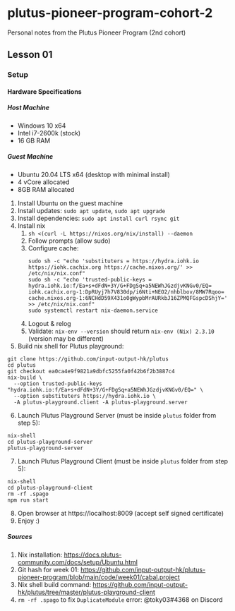 # plutus-pioneer-program-cohort-2
Personal notes from the Plutus Pioneer Program (2nd cohort)

## Lesson 01 
### Setup
#### Hardware Specifications
##### Host Machine
- Windows 10 x64
- Intel i7-2600k (stock)
- 16 GB RAM

##### Guest Machine
- Ubuntu 20.04 LTS x64 (desktop with minimal install)
- 4 vCore allocated
- 8GB RAM allocated

1. Install Ubuntu on the guest machine
2. Install updates: `sudo apt update`, `sudo apt upgrade`
3. Install dependencies: `sudo apt install curl rsync git`
4. Install nix
    1. `sh <(curl -L https://nixos.org/nix/install) --daemon`
    2. Follow prompts (allow sudo)
    3. Configure cache:
        ```
        sudo sh -c "echo 'substituters = https://hydra.iohk.io https://iohk.cachix.org https://cache.nixos.org/' >> /etc/nix/nix.conf"
        sudo sh -c "echo 'trusted-public-keys = hydra.iohk.io:f/Ea+s+dFdN+3Y/G+FDgSq+a5NEWhJGzdjvKNGv0/EQ= iohk.cachix.org-1:DpRUyj7h7V830dp/i6Nti+NEO2/nhblbov/8MW7Rqoo= cache.nixos.org-1:6NCHdD59X431o0gWypbMrAURkbJ16ZPMQFGspcDShjY=' >> /etc/nix/nix.conf"
        sudo systemctl restart nix-daemon.service
        ```
    4. Logout & relog
    5. Validate: `nix-env --version` should return `nix-env (Nix) 2.3.10` (version may be different)
5. Build nix shell for Plutus playground:
```
git clone https://github.com/input-output-hk/plutus
cd plutus
git checkout ea0ca4e9f9821a9dbfc5255fa0f42b6f2b3887c4
nix-build \
  --option trusted-public-keys "hydra.iohk.io:f/Ea+s+dFdN+3Y/G+FDgSq+a5NEWhJGzdjvKNGv0/EQ=" \
  --option substituters https://hydra.iohk.io \
  -A plutus-playground.client -A plutus-playground.server
```
6. Launch Plutus Playground Server (must be inside `plutus` folder from step 5):
```
nix-shell
cd plutus-playground-server
plutus-playground-server
```
7. Launch Plutus Playground Client (must be inside `plutus` folder from step 5):
```
nix-shell
cd plutus-playground-client
rm -rf .spago
npm run start
``` 
8. Open browser at https://localhost:8009 (accept self signed certificate)
9. Enjoy :)

##### Sources
1. Nix installation: https://docs.plutus-community.com/docs/setup/Ubuntu.html
2. Git hash for week 01: https://github.com/input-output-hk/plutus-pioneer-program/blob/main/code/week01/cabal.project
3. Nix shell build command: https://github.com/input-output-hk/plutus/tree/master/plutus-playground-client
4. `rm -rf .spago` to fix `DuplicateModule` error: @toky03#4368 on Discord
